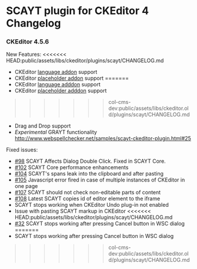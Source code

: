 SCAYT plugin for CKEditor 4 Changelog
====================
### CKEditor 4.5.6

New Features:
<<<<<<< HEAD:public/assets/libs/ckeditor/plugins/scayt/CHANGELOG.md
* CKEditor [language addon](http://ckeditor.com/addon/language) support
* CKEditor [placeholder addon](http://ckeditor.com/addon/placeholder) support
=======
* CKEditor [language adddon](http://ckeditor.com/addon/language) support
* CKEditor [placeholder adddon](http://ckeditor.com/addon/placeholder) support
>>>>>>> col-cms-dev:public/assets/libs/ckeditor.old/plugins/scayt/CHANGELOG.md
* Drag and Drop support
* *Experimental* GRAYT functionality http://www.webspellchecker.net/samples/scayt-ckeditor-plugin.html#25

Fixed issues:
* [#98](https://github.com/WebSpellChecker/ckeditor-plugin-scayt/issues/98) SCAYT Affects Dialog Double Click. Fixed in SCAYT Core.
* [#102](https://github.com/WebSpellChecker/ckeditor-plugin-scayt/issues/102) SCAYT Core performance enhancements
* [#104](https://github.com/WebSpellChecker/ckeditor-plugin-scayt/issues/104) SCAYT's spans leak into the clipboard and after pasting
* [#105](https://github.com/WebSpellChecker/ckeditor-plugin-scayt/issues/105) Javascript error fired in case of multiple instances of CKEditor in one page
* [#107](https://github.com/WebSpellChecker/ckeditor-plugin-scayt/issues/107) SCAYT should not check non-editable parts of content
* [#108](https://github.com/WebSpellChecker/ckeditor-plugin-scayt/issues/108) Latest SCAYT copies id of editor element to the iframe
* SCAYT stops working when CKEditor Undo plug-in not enabled
* Issue with pasting SCAYT markup in CKEditor
<<<<<<< HEAD:public/assets/libs/ckeditor/plugins/scayt/CHANGELOG.md
* [#32](https://github.com/WebSpellChecker/ckeditor-plugin-wsc/issues/32) SCAYT stops working after pressing Cancel button in WSC dialog
=======
* SCAYT stops working after pressing Cancel button in WSC dialog
>>>>>>> col-cms-dev:public/assets/libs/ckeditor.old/plugins/scayt/CHANGELOG.md

